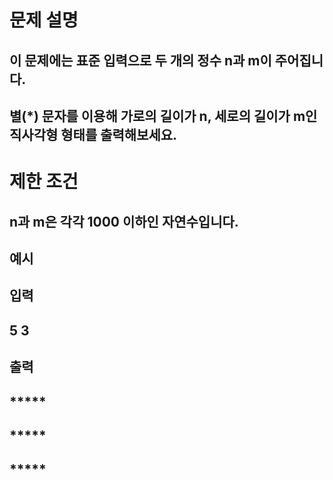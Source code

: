 # 문제 설명
## 이 문제에는 표준 입력으로 두 개의 정수 n과 m이 주어집니다.
## 별(*) 문자를 이용해 가로의 길이가 n, 세로의 길이가 m인 직사각형 형태를 출력해보세요.

# 제한 조건
## n과 m은 각각 1000 이하인 자연수입니다.

## 예시

## 입력
## 5 3
## 출력

## *****
## *****
## *****
